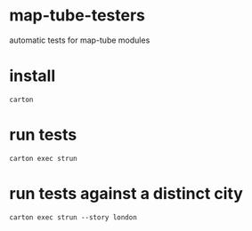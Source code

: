 # map-tube-testers

automatic tests for map-tube modules


# install

    carton

# run tests

    carton exec strun

# run tests against a distinct city


    carton exec strun --story london






